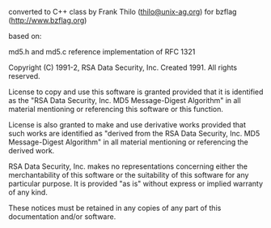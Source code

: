 converted to C++ class by Frank Thilo (thilo@unix-ag.org)
 for bzflag (http://www.bzflag.org)
 
   based on:
 
   md5.h and md5.c
   reference implementation of RFC 1321
 
   Copyright (C) 1991-2, RSA Data Security, Inc. Created 1991. All
rights reserved.
 
License to copy and use this software is granted provided that it
is identified as the "RSA Data Security, Inc. MD5 Message-Digest
Algorithm" in all material mentioning or referencing this software
or this function.
 
License is also granted to make and use derivative works provided
that such works are identified as "derived from the RSA Data
Security, Inc. MD5 Message-Digest Algorithm" in all material
mentioning or referencing the derived work.
 
RSA Data Security, Inc. makes no representations concerning either
the merchantability of this software or the suitability of this
software for any particular purpose. It is provided "as is"
without express or implied warranty of any kind.
 
These notices must be retained in any copies of any part of this
documentation and/or software.